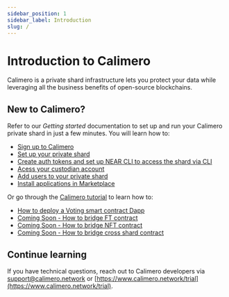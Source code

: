 ```yaml
---
sidebar_position: 1
sidebar_label: Introduction
slug: /
---
```



# Introduction to Calimero 

Calimero is a private shard infrastructure lets you protect your data while leveraging all the business benefits of open-source blockchains. 

## New to Calimero?

Refer to our _Getting started_ documentation to set up and run your Calimero private shard in just a few minutes. You will learn how to:

- [Sign up to Calimero](/docs/getting_started/signup.md)
- [Set up your private shard](/docs/getting_started/running_a_shard.md)
- [Create auth tokens and set up NEAR CLI to access the shard via CLI](/docs/getting_started/generate_token.md)
- [Acess your custodian account](/docs/getting_started/access_account.md)
- [Add users to your private shard](/docs/getting_started/users.md)
- [Install applications in Marketplace](/docs/getting_started/market_place.md)


Or go through the [Calimero tutorial](/) to learn how to:

- [How to deploy a Voting smart contract Dapp](/docs/tutorials/from_cli.md)
- [Coming Soon - How to bridge FT contract](/)
- [Coming Soon - How to bridge NFT contract](/)
- [Coming Soon - How to bridge cross shard contract](/)

## Continue learning

If you have technical questions, reach out to Calimero developers via [support@calimero.network](mailto:support@calimero.network) or [https://www.calimero.network/trial](https://www.calimero.network/trial).
